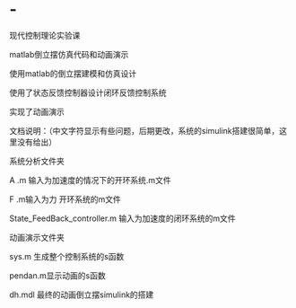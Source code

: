 # -
现代控制理论实验课

matlab倒立摆仿真代码和动画演示

使用matlab的倒立摆建模和仿真设计

使用了状态反馈控制器设计闭环反馈控制系统

实现了动画演示



文档说明：（中文字符显示有些问题，后期更改，系统的simulink搭建很简单，这里没有给出）

系统分析文件夹

A .m 输入为加速度的情况下的开环系统.m文件

F .m输入为力 开环系统的m文件

State_FeedBack_controller.m 输入为加速度的闭环系统的m文件



动画演示文件夹

sys.m  生成整个控制系统的s函数

pendan.m显示动画的s函数

dh.mdl 最终的动画倒立摆simulink的搭建
	
	

